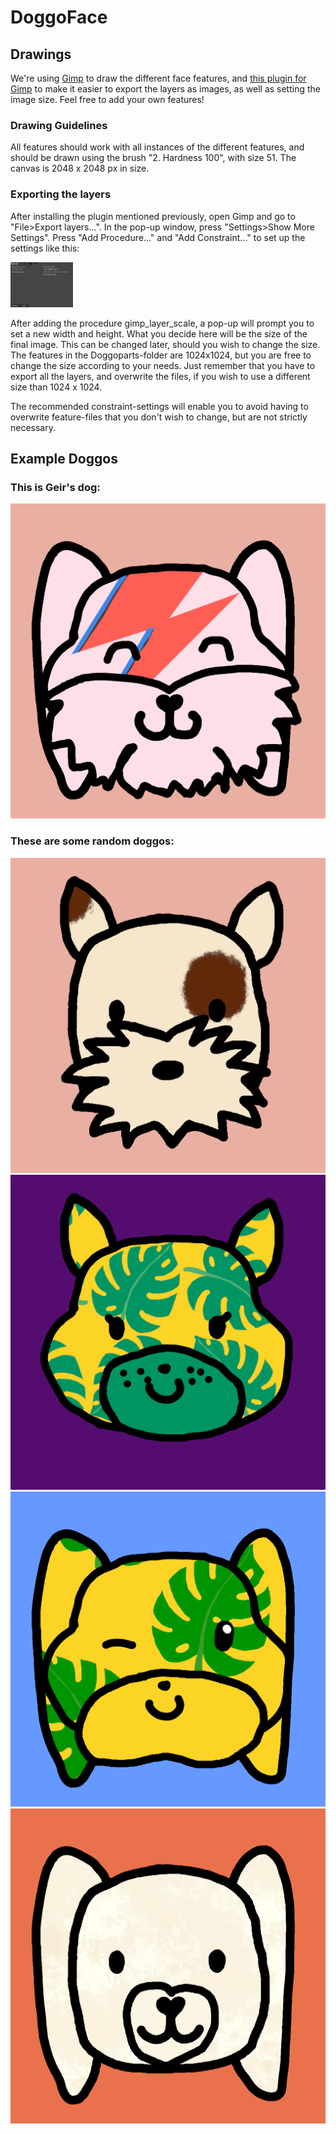 # DoggoFace

## Drawings
We're using [Gimp](https://www.gimp.org/) to draw the different face features, and [this plugin for Gimp](https://github.com/khalim19/gimp-plugin-export-layers) to make it easier to export the layers as images, as well as setting the image size. Feel free to add your own features!

### Drawing Guidelines
All features should work with all instances of the different features, and should be drawn using the brush "2. Hardness 100", with size 51. The canvas is 2048 x 2048 px in size.

### Exporting the layers
After installing the plugin mentioned previously, open Gimp and go to "File>Export layers...". In the pop-up window, press "Settings>Show More Settings". Press "Add Procedure..." and "Add Constraint..." to set up the settings like this:

<img src="Tools/plugin_settings.png" width="100">

After adding the procedure gimp_layer_scale, a pop-up will prompt you to set a new width and height. What you decide here will be the size of the final image. This can be changed later, should you wish to change the size. The features in the Doggoparts-folder are 1024x1024, but you are free to change the size according to your needs. Just remember that you have to export all the layers, and overwrite the files, if you wish to use a different size than 1024 x 1024.

The recommended constraint-settings will enable you to avoid having to overwrite feature-files that you don't wish to change, but are not strictly necessary.

## Example Doggos

### This is Geir's dog:
![Geir](Outputs/Examples/Geir.png)

### These are some random doggos:
![random doggo](Outputs/Examples/exampledoggos68.png)
![random doggo](Outputs/Examples/exampledoggos110.png)
![random doggo](Outputs/Examples/exampledoggos127.png)
![random doggo](Outputs/Examples/exampledoggos260.png)
